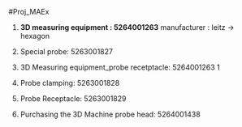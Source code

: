 #Proj_MAEx 
1. **3D measuring equipment : 5264001263**
manufacturer : leitz -> hexagon




2. Special probe: 5263001827
3. 3D Measuring equipment_probe recetptacle: 5264001263 1
4. Probe clamping: 5263001828
5. Probe Receptacle: 5263001829
6. Purchasing the 3D Machine probe head: 5264001438